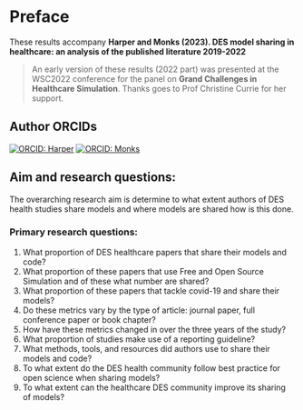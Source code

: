 # Preface

These results accompany **Harper and Monks (2023).  DES model sharing in healthcare: an analysis of the published literature 2019-2022**

> An early version of these results (2022 part) was presented at the WSC2022 conference for the panel on **Grand Challenges in Healthcare Simulation**.  Thanks goes to Prof Christine Currie for her support.

## Author ORCIDs

[![ORCID: Harper](https://img.shields.io/badge/ORCID-0000--0001--5274--5037-brightgreen)](https://orcid.org/0000-0001-5274-5037)
[![ORCID: Monks](https://img.shields.io/badge/ORCID-0000--0003--2631--4481-brightgreen)](https://orcid.org/0000-0003-2631-4481)

## Aim and research questions:

The overarching research aim is determine to what extent authors of DES health studies share models and where models are shared how is this done.

### Primary research questions:

1. What proportion of DES healthcare papers that share their models and code?
2. What proportion of these papers that use Free and Open Source Simulation and of these what number are shared?
3. What proportion of these papers that tackle covid-19 and share their models?
3. Do these metrics vary by the type of article: journal paper, full conference paper or book chapter?
4. How have these metrics changed in over the three years of the study?
5. What proportion of studies make use of a reporting guideline?
6. What methods, tools, and resources did authors use to share their models and code?
7. To what extent do the DES health community follow best practice for open science when sharing models?
8. To what extent can the healthcare DES community improve its sharing of models?